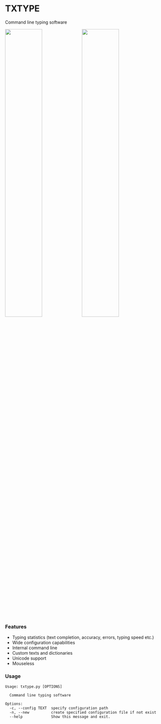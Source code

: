 # TXTYPE
Command line typing software

<div>
<img alt="" src="https://sun9-10.userapi.com/c855732/v855732122/17e6de/iJbbIDljhy4.jpg" width="49%">
<img alt="" src="https://sun9-10.userapi.com/c855732/v855732122/17e6e7/eN7LkaDfBXE.jpg" width="49%">
</div>

### Features
 * Typing statistics (text completion, accuracy, errors, typing speed etc.)
 * Wide configuration capabilities
 * Internal command line
 * Custom texts and dictionaries
 * Unicode support
 * Mouseless

### Usage
````shell script
Usage: txtype.py [OPTIONS]

  Command line typing software

Options:
  -c, --config TEXT  specify configuration path
  -n, --new          create specified configuration file if not exist
  --help             Show this message and exit.
````